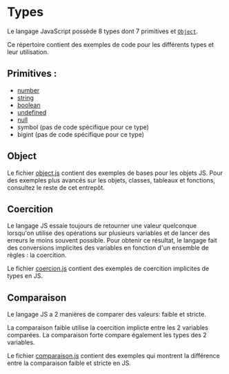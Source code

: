 # Types

Le langage JavaScript possède 8 types dont 7 primitives et [`Object`](./object.js).

Ce répertoire contient des exemples de code pour les différents types et leur utilisation.

## Primitives :
- [number](./number.js)
- [string](./string.js)
- [boolean](./boolean.js)
- [undefined](./undefined_null.js)
- [null](./undefined_null.js)
- symbol (pas de code spécifique pour ce type)
- bigint (pas de code spécifique pour ce type)

## Object

Le fichier [object.js](./object.js) contient des exemples de bases pour les objets JS. Pour des exemples plus avancés sur les objets, classes, tableaux et fonctions, consultez le reste de cet entrepôt.

## Coercition

Le langage JS essaie toujours de retourner une valeur quelconque lorsqu'on utilise des opérations sur plusieurs variables et de lancer des erreurs le moins souvent possible. Pour obtenir ce résultat, le langage fait des conversions implicites des variables en fonction d'un ensemble de règles : la coercition.


Le fichier [coercion.js](./coercion.js) contient des exemples de coercition implicites de types en JS. 

## Comparaison

Le langage JS a 2 manières de comparer des valeurs: faible et stricte. 

La comparaison faible utilise la coercition implicte entre les 2 variables comparées. La comparaison forte compare également les types des 2 variables.

Le fichier [comparaison.js](./comparaison.js) contient des exemples qui montrent la différence entre la comparaison faible et stricte en JS.
